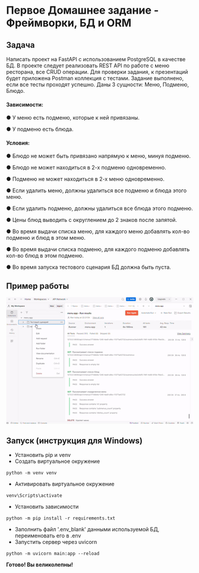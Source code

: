 # Первое Домашнее задание - Фреймворки, БД и ORM

## Задача
Написать проект на FastAPI с использованием PostgreSQL в качестве БД. В проекте следует реализовать REST API по работе с меню ресторана, все CRUD операции. Для проверки задания, к презентаций будет приложена Postman коллекция с тестами. Задание выполнено, если все тесты проходят успешно.
Даны 3 сущности: Меню, Подменю, Блюдо.

#### Зависимости:
● У меню есть подменю, которые к ней привязаны.

● У подменю есть блюда.

#### Условия:
● Блюдо не может быть привязано напрямую к меню, минуя подменю.

● Блюдо не может находиться в 2-х подменю одновременно.

● Подменю не может находиться в 2-х меню одновременно.

● Если удалить меню, должны удалиться все подменю и блюда этого меню.

● Если удалить подменю, должны удалиться все блюда этого подменю.

● Цены блюд выводить с округлением до 2 знаков после запятой.

● Во время выдачи списка меню, для каждого меню добавлять кол-во подменю и блюд в этом меню.

● Во время выдачи списка подменю, для каждого подменю добавлять кол-во блюд в этом подменю.

● Во время запуска тестового сценария БД должна быть пуста.


## Пример работы
![](https://github.com/he1lhamster/ylab_hw/blob/main/first/ylab_hw_1.gif)

## Запуск (инструкция для Windows)
- Установить pip и venv 
- Создать виртуальное окружение
```
python -m venv venv
```
- Активировать виртуальное окружение
```
venv\Scripts\activate
```
- Установить зависимости
```
python -m pip install -r requirements.txt
```
- Заполнить файл '.env_blank' данными используемой БД, переименовать его в .env
- Запустить сервер через uvicorn
```
python -m uvicorn main:app --reload
```
**Готово! Вы великолепны!**